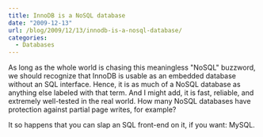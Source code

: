 ```yaml
---
title: InnoDB is a NoSQL database
date: "2009-12-13"
url: /blog/2009/12/13/innodb-is-a-nosql-database/
categories:
  - Databases
---
```

As long as the whole world is chasing this meaningless "NoSQL" buzzword, we should recognize that InnoDB is usable as an embedded database without an SQL interface. Hence, it is as much of a NoSQL database as anything else labeled with that term. And I might add, it is fast, reliable, and extremely well-tested in the real world. How many NoSQL databases have protection against partial page writes, for example?

It so happens that you can slap an SQL front-end on it, if you want: MySQL.


